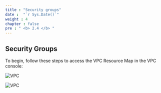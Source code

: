 ```yaml
---
title : "Security groups"
date :  "`r Sys.Date()`" 
weight : 4
chapter : false
pre : " <b> 2.4 </b> "
---
```


## Security Groups

To begin, follow these steps to access the VPC Resource Map in the VPC console:

![VPC](/images/2-Prepairation/2.4-securitygroups/sg1.png?featherlight=false&width=90pc)


![VPC](/images/2-Prepairation/2.4-securitygroups/sg2.png?featherlight=false&width=90pc)


